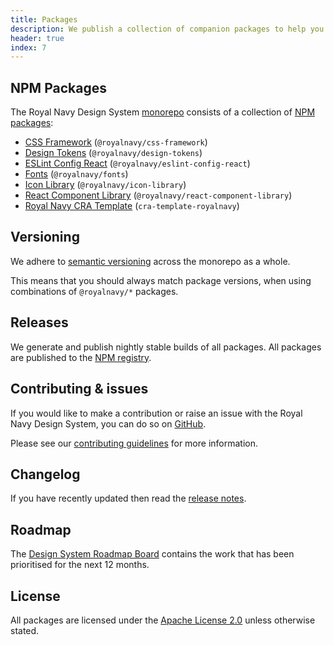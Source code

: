 ```yaml
---
title: Packages
description: We publish a collection of companion packages to help you build robust web applications.
header: true
index: 7
---
```


## NPM Packages

The Royal Navy Design System [monorepo](https://github.com/Royal-Navy/design-system) consists of a collection of [NPM packages](https://www.npmjs.com/search?q=%40royalnavy):

- [CSS Framework](/packages/css-framework) (`@royalnavy/css-framework`)
- [Design Tokens](/packages/design-tokens) (`@royalnavy/design-tokens`)
- [ESLint Config React](/packages/eslint-config-react) (`@royalnavy/eslint-config-react`)
- [Fonts](/packages/fonts) (`@royalnavy/fonts`)
- [Icon Library](/packages/icon-library) (`@royalnavy/icon-library`)
- [React Component Library](/packages/react-component-library) (`@royalnavy/react-component-library`)
- [Royal Navy CRA Template](/packages/cra-template-royalnavy) (`cra-template-royalnavy`)

## Versioning

We adhere to [semantic versioning](https://semver.org/) across the monorepo as a whole.

This means that you should always match package versions, when using combinations of `@royalnavy/*` packages.

## Releases

We generate and publish nightly stable builds of all packages. All packages are published to the [NPM registry](https://www.npmjs.com/search?q=%40royalnavy).

## Contributing & issues

If you would like to make a contribution or raise an issue with the Royal Navy Design System, you can do so on [GitHub](https://github.com/Royal-Navy/design-system).

Please see our [contributing guidelines](https://github.com/Royal-Navy/design-system/blob/master/docs/contributing.md) for more information.

## Changelog

If you have recently updated then read the [release notes](https://github.com/Royal-Navy/design-system/releases).

## Roadmap

The [Design System Roadmap Board](https://github.com/orgs/Royal-Navy/projects/5) contains the work that has been prioritised for the next 12 months.

## License

All packages are licensed under the [Apache License 2.0](https://github.com/Royal-Navy/design-system/blob/master/LICENSE) unless otherwise stated.
